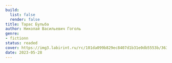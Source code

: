 ```yaml
---
build:
  list: false
  render: false
title: Тарас Бульба
author: Николай Васильевич Гоголь
genre:
- fictionn
status: readed
cover: https://img3.labirint.ru/rc/101da099b829ec8407d1b31e0db5553b/363x561q80/books88/878511/cover.jpg?1674887619
date: 2023-05-28
---
```


